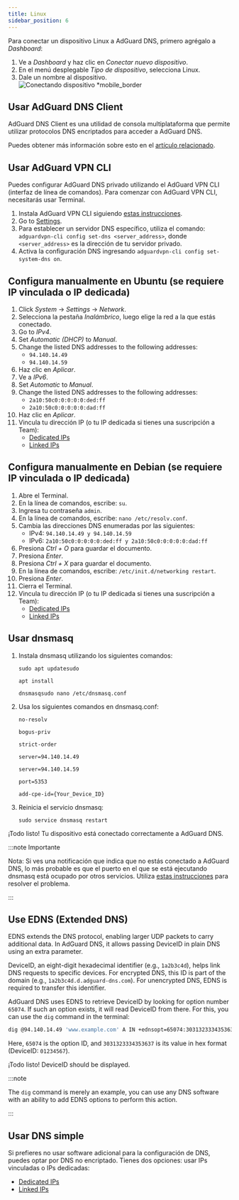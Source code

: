 ```yaml
---
title: Linux
sidebar_position: 6
---
```


Para conectar un dispositivo Linux a AdGuard DNS, primero agrégalo a _Dashboard_:

1. Ve a _Dashboard_ y haz clic en _Conectar nuevo dispositivo_.
2. En el menú desplegable _Tipo de dispositivo_, selecciona Linux.
3. Dale un nombre al dispositivo.
   ![Conectando dispositivo \*mobile_border](https://cdn.adtidy.org/content/kb/dns/private/new_dns/connect/choose_linux.png)

## Usar AdGuard DNS Client

AdGuard DNS Client es una utilidad de consola multiplataforma que permite utilizar protocolos DNS encriptados para acceder a AdGuard DNS.

Puedes obtener más información sobre esto en el [artículo relacionado](/dns-client/overview/).

## Usar AdGuard VPN CLI

Puedes configurar AdGuard DNS privado utilizando el AdGuard VPN CLI (interfaz de línea de comandos). Para comenzar con AdGuard VPN CLI, necesitarás usar Terminal.

1. Instala AdGuard VPN CLI siguiendo [estas instrucciones](https://adguard-vpn.com/kb/adguard-vpn-for-linux/installation/).
2. Go to [Settings](https://adguard-vpn.com/kb/adguard-vpn-for-linux/settings/).
3. Para establecer un servidor DNS específico, utiliza el comando: `adguardvpn-cli config set-dns <server_address>`, donde `<server_address>` es la dirección de tu servidor privado.
4. Activa la configuración DNS ingresando `adguardvpn-cli config set-system-dns on`.

## Configura manualmente en Ubuntu (se requiere IP vinculada o IP dedicada)

1. Click _System_ → _Settings_ → _Network_.
2. Selecciona la pestaña _Inalámbrico_, luego elige la red a la que estás conectado.
3. Go to _IPv4_.
4. Set _Automatic (DHCP)_ to _Manual_.
5. Change the listed DNS addresses to the following addresses:
    - `94.140.14.49`
    - `94.140.14.59`
6. Haz clic en _Aplicar_.
7. Ve a _IPv6_.
8. Set _Automatic_ to _Manual_.
9. Change the listed DNS addresses to the following addresses:
    - `2a10:50c0:0:0:0:0:ded:ff`
    - `2a10:50c0:0:0:0:0:dad:ff`
10. Haz clic en _Aplicar_.
11. Vincula tu dirección IP (o tu IP dedicada si tienes una suscripción a Team):
     - [Dedicated IPs](/private-dns/connect-devices/other-options/dedicated-ip.md)
     - [Linked IPs](/private-dns/connect-devices/other-options/linked-ip.md)

## Configura manualmente en Debian (se requiere IP vinculada o IP dedicada)

1. Abre el Terminal.
2. En la línea de comandos, escribe: `su`.
3. Ingresa tu contraseña `admin`.
4. En la línea de comandos, escribe: `nano /etc/resolv.conf`.
5. Cambia las direcciones DNS enumeradas por las siguientes:
    - IPv4: `94.140.14.49 y 94.140.14.59`
    - IPv6: `2a10:50c0:0:0:0:0:ded:ff y 2a10:50c0:0:0:0:0:dad:ff`
6. Presiona _Ctrl + O_ para guardar el documento.
7. Presiona _Enter_.
8. Presiona _Ctrl + X_ para guardar el documento.
9. En la línea de comandos, escribe: `/etc/init.d/networking restart`.
10. Presiona _Enter_.
11. Cierra el Terminal.
12. Vincula tu dirección IP (o tu IP dedicada si tienes una suscripción a Team):
     - [Dedicated IPs](/private-dns/connect-devices/other-options/dedicated-ip.md)
     - [Linked IPs](/private-dns/connect-devices/other-options/linked-ip.md)

## Usar dnsmasq

1. Instala dnsmasq utilizando los siguientes comandos:

   `sudo apt updatesudo`

   `apt install`

   `dnsmasqsudo nano /etc/dnsmasq.conf`

2. Usa los siguientes comandos en dnsmasq.conf:

   `no-resolv`

   `bogus-priv`

   `strict-order`

   `server=94.140.14.49`

   `server=94.140.14.59`

   `port=5353`

   `add-cpe-id={Your_Device_ID}`

3. Reinicia el servicio dnsmasq:

   `sudo service dnsmasq restart`

¡Todo listo! Tu dispositivo está conectado correctamente a AdGuard DNS.

:::note Importante

Nota: Si ves una notificación que indica que no estás conectado a AdGuard DNS, lo más probable es que el puerto en el que se está ejecutando dnsmasq está ocupado por otros servicios. Utiliza [estas instrucciones](https://github.com/AdguardTeam/AdGuardHome/wiki/FAQ#bindinuse) para resolver el problema.

:::

## Use EDNS (Extended DNS)

EDNS extends the DNS protocol, enabling larger UDP packets to carry additional data. In AdGuard DNS, it allows passing DeviceID in plain DNS using an extra parameter.

DeviceID, an eight-digit hexadecimal identifier (e.g., `1a2b3c4d`), helps link DNS requests to specific devices. For encrypted DNS, this ID is part of the domain (e.g., `1a2b3c4d.d.adguard-dns.com`). For unencrypted DNS, EDNS is required to transfer this identifier.

AdGuard DNS uses EDNS to retrieve DeviceID by looking for option number `65074`. If such an option exists, it will read DeviceID from there. For this, you can use the `dig` command in the terminal:

```sh
dig @94.140.14.49 'www.example.com' A IN +ednsopt=65074:3031323334353637
```

Here, `65074` is the option ID, and `3031323334353637` is its value in hex format (DeviceID: `01234567`).

¡Todo listo! DeviceID should be displayed.

:::note

The `dig` command is merely an example, you can use any DNS software with an ability to add EDNS options to perform this action.

:::

## Usar DNS simple

Si prefieres no usar software adicional para la configuración de DNS, puedes optar por DNS no encriptado. Tienes dos opciones: usar IPs vinculadas o IPs dedicadas:

 - [Dedicated IPs](/private-dns/connect-devices/other-options/dedicated-ip.md)
 - [Linked IPs](/private-dns/connect-devices/other-options/linked-ip.md)
